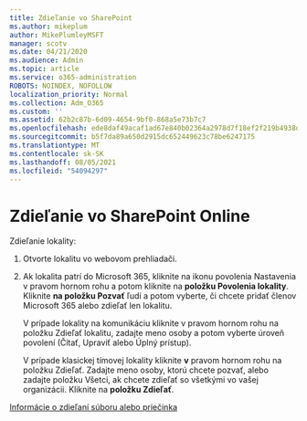 ```yaml
---
title: Zdieľanie vo SharePoint
ms.author: mikeplum
author: MikePlumleyMSFT
manager: scotv
ms.date: 04/21/2020
ms.audience: Admin
ms.topic: article
ms.service: o365-administration
ROBOTS: NOINDEX, NOFOLLOW
localization_priority: Normal
ms.collection: Adm_O365
ms.custom: ''
ms.assetid: 62b2c87b-6d09-4654-9bf0-868a5e73b7c7
ms.openlocfilehash: ede8daf49acaf1ad67e840b02364a2978d7f18ef2f219b4938dd14d0ca7e231c
ms.sourcegitcommit: b5f7da89a650d2915dc652449623c78be6247175
ms.translationtype: MT
ms.contentlocale: sk-SK
ms.lasthandoff: 08/05/2021
ms.locfileid: "54094297"
---
```

# <a name="how-to-share-in-sharepoint-online"></a>Zdieľanie vo SharePoint Online

Zdieľanie lokality:
  
1. Otvorte lokalitu vo webovom prehliadači.
    
2. Ak lokalita patrí do Microsoft 365, kliknite na ikonu povolenia Nastavenia v pravom hornom rohu a potom kliknite na **položku Povolenia lokality**. Kliknite **na položku Pozvať** ľudí a potom vyberte, či chcete pridať členov Microsoft 365 alebo zdieľať len lokalitu. 
    
    V prípade lokality  na komunikáciu kliknite v pravom hornom rohu na položku Zdieľať lokalitu, zadajte meno osoby a potom vyberte úroveň povolení (Čítať, Upraviť alebo Úplný prístup). 
    
    V prípade klasickej tímovej lokality kliknite **v** pravom hornom rohu na položku Zdieľať. Zadajte meno osoby, ktorú chcete pozvať, alebo zadajte položku Všetci, ak chcete zdieľať so všetkými vo vašej organizácii. Kliknite na **položku Zdieľať**.
    
[Informácie o zdieľaní súboru alebo priečinka](https://go.microsoft.com/fwlink/?linkid=511430)
  

